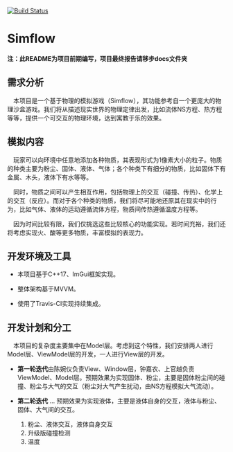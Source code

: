 [![Build Status](https://travis-ci.com/heywowo/C-.svg?branch=master)](https://travis-ci.com/heywowo/C-)

# Simflow

<b>注：此README为项目前期编写，项目最终报告请移步docs文件夹</b>

## 需求分析

&emsp;本项目是一个基于物理的模拟游戏（Simflow），其功能参考自一个更庞大的物理沙盒游戏。我们将从描述现实世界的物理定律出发，比如流体NS方程、热方程等等，提供一个可交互的物理环境，达到寓教于乐的效果。

## 模拟内容

&emsp;玩家可以向环境中任意地添加各种物质，其表现形式为1像素大小的粒子。物质的种类主要为粉尘、固体、液体、气体；各个种类下有细分的物质，比如固体下有金属、木头，液体下有水等等。

&emsp;同时，物质之间可以产生相互作用，包括物理上的交互（碰撞、传热）、化学上的交互（反应）。而对于各个种类的物质，我们将尽可能地还原其在现实中的行为，比如气体、液体的运动遵循流体方程，物质间传热遵循温度方程等。

&emsp;因为时间比较有限，我们仅挑选这些比较核心的功能实现。若时间充裕，我们还将考虑实现火、酸等更多物质，丰富模拟的表现力。

## 开发环境及工具

- 本项目基于C++17、ImGui框架实现。

- 整体架构基于MVVM。

- 使用了Travis-CI实现持续集成。

## 开发计划和分工

&emsp;本项目的复杂度主要集中在Model层。考虑到这个特性，我们安排两人进行Model层、ViewModel层的开发，一人进行View层的开发。

- <b>第一轮迭代</b>由陈婉仪负责View、Window层，钟嘉农、上官越负责ViewModel、Model层。预期效果为实现固体、粉尘，主要是固体粉尘间的碰撞、粉尘与大气的交互（粉尘对大气产生扰动，由NS方程模拟大气流动）。

- <b>第二轮迭代</b> ...
  预期效果为实现液体，主要是液体自身的交互，液体与粉尘、固体、大气间的交互。
    1. 粉尘、液体交互，液体自身交互
    2. 升级版碰撞检测
    3. 温度